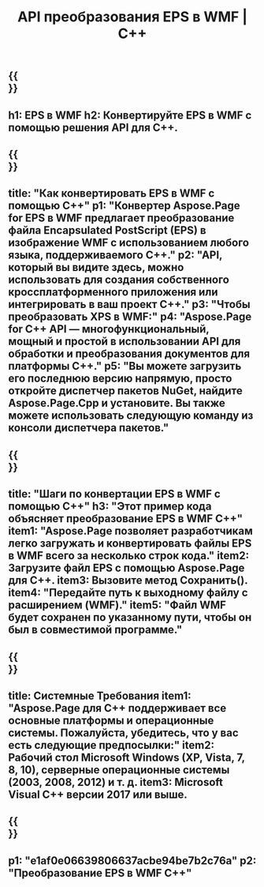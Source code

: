 ﻿---
translation: true
template: /_templates/_conversion-child-cpp.md
title: API преобразования EPS в WMF | С++
url: /cpp/conversion/eps-to-wmf/
description: Преобразование EPS в WMF, предоставляемое Aspose.Page для решения C++ API. Работает в среде выполнения C++ для 32-разрядной версии Windows, 64-разрядной версии Windows и 64-разрядной версии Linux.
informat: EPS
outformat: WMF
otherformats: XPS PS
---

{{<section banner>}}
---
h1: EPS в WMF
h2: Конвертируйте EPS в WMF с помощью решения API для C++.
---

{{<section overview>}}
---
title: "Как конвертировать EPS в WMF с помощью C++"
p1: "Конвертер Aspose.Page for EPS в WMF предлагает преобразование файла Encapsulated PostScript (EPS) в изображение WMF с использованием любого языка, поддерживаемого C++."
p2: "API, который вы видите здесь, можно использовать для создания собственного кроссплатформенного приложения или интегрировать в ваш проект C++."
p3: "Чтобы преобразовать XPS в WMF:"
p4: "Aspose.Page for C++ API — многофункциональный, мощный и простой в использовании API для обработки и преобразования документов для платформы C++."
p5: "Вы можете загрузить его последнюю версию напрямую, просто откройте диспетчер пакетов NuGet, найдите Aspose.Page.Cpp и установите. Вы также можете использовать следующую команду из консоли диспетчера пакетов."
---

{{<section feature1>}}
---
title: "Шаги по конвертации EPS в WMF с помощью C++"
h3: "Этот пример кода объясняет преобразование EPS в WMF C++"
item1: "Aspose.Page позволяет разработчикам легко загружать и конвертировать файлы EPS в WMF всего за несколько строк кода."
item2: Загрузите файл EPS с помощью Aspose.Page для C++.
item3: Вызовите метод Сохранить().
item4: "Передайте путь к выходному файлу с расширением (WMF)."
item5: "Файл WMF будет сохранен по указанному пути, чтобы он был в совместимой программе."
---

{{<section feature2>}}
---
title: Системные Требования
item1: "Aspose.Page для C++ поддерживает все основные платформы и операционные системы. Пожалуйста, убедитесь, что у вас есть следующие предпосылки:"
item2: Рабочий стол Microsoft Windows (XP, Vista, 7, 8, 10), серверные операционные системы (2003, 2008, 2012) и т. д.
item3: Microsoft Visual C++ версии 2017 или выше.
---

{{<section gist>}}
---
p1: "e1af0e06639806637acbe94be7b2c76a"
p2: "Преобразование EPS в WMF C++"
---
